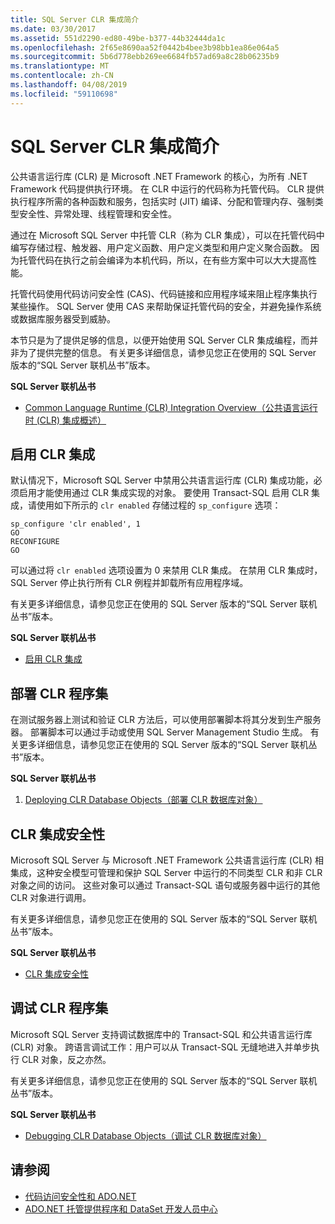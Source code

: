 ```yaml
---
title: SQL Server CLR 集成简介
ms.date: 03/30/2017
ms.assetid: 551d2290-ed80-49be-b377-44b32444da1c
ms.openlocfilehash: 2f65e8690aa52f0442b4bee3b98bb1ea86e064a5
ms.sourcegitcommit: 5b6d778ebb269ee6684fb57ad69a8c28b06235b9
ms.translationtype: MT
ms.contentlocale: zh-CN
ms.lasthandoff: 04/08/2019
ms.locfileid: "59110698"
---
```

# <a name="introduction-to-sql-server-clr-integration"></a>SQL Server CLR 集成简介
公共语言运行库 (CLR) 是 Microsoft .NET Framework 的核心，为所有 .NET Framework 代码提供执行环境。 在 CLR 中运行的代码称为托管代码。 CLR 提供执行程序所需的各种函数和服务，包括实时 (JIT) 编译、分配和管理内存、强制类型安全性、异常处理、线程管理和安全性。  
  
 通过在 Microsoft SQL Server 中托管 CLR（称为 CLR 集成），可以在托管代码中编写存储过程、触发器、用户定义函数、用户定义类型和用户定义聚合函数。 因为托管代码在执行之前会编译为本机代码，所以，在有些方案中可以大大提高性能。  
  
 托管代码使用代码访问安全性 (CAS)、代码链接和应用程序域来阻止程序集执行某些操作。 SQL Server 使用 CAS 来帮助保证托管代码的安全，并避免操作系统或数据库服务器受到威胁。  
  
 本节只是为了提供足够的信息，以便开始使用 SQL Server CLR 集成编程，而并非为了提供完整的信息。 有关更多详细信息，请参见您正在使用的 SQL Server 版本的“SQL Server 联机丛书”版本。  
  
 **SQL Server 联机丛书**  
  
-   [Common Language Runtime (CLR) Integration Overview（公共语言运行时 (CLR) 集成概述）](https://go.microsoft.com/fwlink/?LinkId=115242)  
  
## <a name="enabling-clr-integration"></a>启用 CLR 集成  
 默认情况下，Microsoft SQL Server 中禁用公共语言运行库 (CLR) 集成功能，必须启用才能使用通过 CLR 集成实现的对象。 要使用 Transact-SQL 启用 CLR 集成，请使用如下所示的 `clr enabled` 存储过程的 `sp_configure` 选项：  
  
```  
sp_configure 'clr enabled', 1  
GO  
RECONFIGURE  
GO  
```  
  
 可以通过将 `clr enabled` 选项设置为 0 来禁用 CLR 集成。 在禁用 CLR 集成时，SQL Server 停止执行所有 CLR 例程并卸载所有应用程序域。  
  
 有关更多详细信息，请参见您正在使用的 SQL Server 版本的“SQL Server 联机丛书”版本。  
  
 **SQL Server 联机丛书**  
  
-   [启用 CLR 集成](https://go.microsoft.com/fwlink/?LinkId=115230)  
  
## <a name="deploying-a-clr-assembly"></a>部署 CLR 程序集  
 在测试服务器上测试和验证 CLR 方法后，可以使用部署脚本将其分发到生产服务器。 部署脚本可以通过手动或使用 SQL Server Management Studio 生成。 有关更多详细信息，请参见您正在使用的 SQL Server 版本的“SQL Server 联机丛书”版本。  
  
 **SQL Server 联机丛书**  
  
1.  [Deploying CLR Database Objects（部署 CLR 数据库对象）](https://go.microsoft.com/fwlink/?LinkId=115232)  
  
## <a name="clr-integration-security"></a>CLR 集成安全性  
 Microsoft SQL Server 与 Microsoft .NET Framework 公共语言运行库 (CLR) 相集成，这种安全模型可管理和保护 SQL Server 中运行的不同类型 CLR 和非 CLR 对象之间的访问。 这些对象可以通过 Transact-SQL 语句或服务器中运行的其他 CLR 对象进行调用。  
  
 有关更多详细信息，请参见您正在使用的 SQL Server 版本的“SQL Server 联机丛书”版本。  
  
 **SQL Server 联机丛书**  
  
-   [CLR 集成安全性](https://go.microsoft.com/fwlink/?LinkId=115234)  
  
## <a name="debugging-a-clr-assembly"></a>调试 CLR 程序集  
 Microsoft SQL Server 支持调试数据库中的 Transact-SQL 和公共语言运行库 (CLR) 对象。 跨语言调试工作：用户可以从 Transact-SQL 无缝地进入并单步执行 CLR 对象，反之亦然。  
  
 有关更多详细信息，请参见您正在使用的 SQL Server 版本的“SQL Server 联机丛书”版本。  
  
 **SQL Server 联机丛书**  
  
-   [Debugging CLR Database Objects（调试 CLR 数据库对象）](https://go.microsoft.com/fwlink/?LinkId=115236)  
  
## <a name="see-also"></a>请参阅

- [代码访问安全性和 ADO.NET](../../../../../docs/framework/data/adonet/code-access-security.md)
- [ADO.NET 托管提供程序和 DataSet 开发人员中心](https://go.microsoft.com/fwlink/?LinkId=217917)
